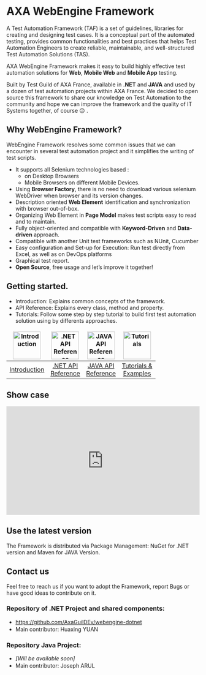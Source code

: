 ﻿# AXA WebEngine Framework

A Test Automation Framework (TAF) is a set of guidelines, libraries for creating and designing test cases.
It is a conceptual part of the automated testing, provides common functionalities and best practices that helps Test Automation Engineers to create reliable, maintainable, and well-structured Test Automation Solutions (TAS).

AXA WebEngine Framework makes it easy to build highly effective test automation solutions for **Web**, **Mobile Web** and **Mobile App** testing.

Built by Test Guild of AXA France, available in **.NET** and **JAVA** and used by a dozen of test automation projects within AXA France. We decided to open source this framework to share our knowledge on Test Automation to the community and hope we can improve the framework and the quality of IT Systems together, of course 😉 .

## Why WebEngine Framework?
WebEngine Framework resolves some common issues that we can encounter in several test automation project and it simplifies the writing of test scripts.
* It supports all Selenium technologies based :
    * on Desktop Browsers 
    * Mobile Browsers on different Mobile Devices.
* Using **Browser Factory**, there is no need to download various selenium WebDriver when browser and its version changes.
* Description oriented **Web Element** identification and synchronization with browser out-of-box.
* Organizing Web Element in **Page Model** makes test scripts easy to read and to maintain.
* Fully object-oriented and compatible with **Keyword-Driven** and **Data-driven** approach.
* Compatible with another Unit test frameworks such as NUnit, Cucumber
* Easy configuration and Set-up for Execution: Run test directly from Excel, as well as on DevOps platforms
* Graphical test report.
* **Open Source**, free usage and let’s improve it together!

<style>
table {
	text-align: center
}

td, th, tr {
   border: none!important;
   text-align: center
}
</style>


## Getting started.
* Introduction: Explains common concepts of the framework.
* API Reference: Explains every class, method and property.
* Tutorials: Follow some step by step tutorial to build first test automation solution using by differents approaches.

| <img src="images/info.svg" alt="Introduction" width="72" style="text-align: center" />|<img src="images/net_core.svg" alt=".NET API Reference" width="72" style="text-align: center" />| <img src="images/java.svg" alt="JAVA API Reference" width="72" style="text-align: center" />|<img src="images/build.svg" alt="Tutorials" width="72" style="text-align: center" />|
|--------------|--------------|--------------|--------------|
| [Introduction](articles/intro.md) | [.NET API<br />Reference](api_net/) | [JAVA API<br />Reference](api_java/) | [Tutorials &<br />Examples](tutorials/intro.md) |

## Show case
<div style="padding:56.25% 0 0 0;position:relative;"><iframe src="https://player.vimeo.com/video/768562988?h=a59a63c2f6&amp;badge=0&amp;autopause=0&amp;player_id=0&amp;app_id=58479" frameborder="0" allow="autoplay; fullscreen; picture-in-picture" allowfullscreen style="position:absolute;top:0;left:0;width:100%;height:100%;" title="Run Automated Test from Test Data in Excel"></iframe></div><script src="https://player.vimeo.com/api/player.js"></script>

## Use the latest version
The Framework is distributed via Package Management: NuGet for .NET version and Maven for JAVA Version.


## Contact us
Feel free to reach us if you want to adopt the Framework, report Bugs or have good ideas to contribute on it.

### Repository of .NET Project and shared components:
+ https://github.com/AxaGuilDEv/webengine-dotnet
+ Main contributor: Huaxing YUAN [<img src="images/linked-in.svg" width="16" />](https://www.linkedin.com/in/huaxing-yuan/) [<img src="images/github.svg" width="16" />](https://github.com/huaxing-yuan) [<img src="images/twitter.svg" width="16" />](https://twitter.com/huaxing_yuan)

### Repository Java Project:
+ *[Will be available soon]*
+ Main contributor: Joseph ARUL [<img src="images/github.svg" width="16" />](https://github.com/josepha26)
